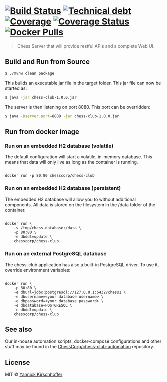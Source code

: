 #  [![Build Status][travis-image]][travis-url] [![Technical debt][sonar-quality-badge]][sonar-quality-url] [![Coverage][sonar-coverage-badge]][sonar-coverage-url] [![Coverage Status](https://coveralls.io/repos/ChessCorp/chess-club/badge.svg?branch=master&service=github)](https://coveralls.io/github/ChessCorp/chess-club?branch=master) [![Docker Pulls](https://img.shields.io/docker/pulls/chesscorp/chess-club.svg)](https://hub.docker.com/r/chesscorp/chess-club/)


> Chess Server that will provide restful APIs and a complete Web UI.

## Build and Run from Source

```sh
$ ./mvnw clean package
```

This builds an executable jar file in the target folder.
This jar file can now be started as:

```sh
$ java -jar chess-club-1.0.0.jar
```

The server is then listening on port 8080. This port can be overridden:

```sh
$ java -Dserver.port=8888 -jar chess-club-1.0.0.jar
```

## Run from docker image

### Run on an embedded H2 database (volatile)

The default configuration will start a volatile, in-memory database. This means
that data will only live as long as the container is running.

```

docker run -p 80:80 chesscorp/chess-club

```


### Run on an embedded H2 database (persistent)

The embedded H2 database will allow you to without additional components. All data is stored
on the filesystem in the /data folder of the container.

```

docker run \
    -v /tmp/chess-database:/data \
    -p 80:80 \
    -e dbddl=update \
    chesscorp/chess-club

```

### Run on an external PostgreSQL database

The chess-club application has also a built-in PostgreSQL driver. To use it,
override environment variables:

```

docker run \
    -p 80:80 \
    -e dburl=jdbc:postgresql://127.0.0.1:5432/chess1 \
    -e dbusername=<your database username> \
    -e dbpassword=<your database password> \
    -e dbdatabase=POSTGRESQL \
    -e dbddl=update \
    chesscorp/chess-club

```

## See also

Our in-house automation scripts, docker-compose configurations and other stuff may be found in the [ChessCorp/chess-club-automation](http://github.com/ChessCorp/chess-club-automation/) repository.

## License

MIT © [Yannick Kirschhoffer](http://www.alcibiade.org/)

[travis-image]: https://travis-ci.org/ChessCorp/chess-club.svg?branch=master
[travis-url]: https://travis-ci.org/ChessCorp/chess-club
[sonar-coverage-badge]: https://img.shields.io/sonar/https/sonarqube.com/org.chesscorp:chess-club/coverage.svg
[sonar-coverage-url]: https://sonarqube.com/overview/coverage?id=org.chesscorp:chess-club
[sonar-quality-badge]: https://img.shields.io/sonar/https/sonarqube.com/org.chesscorp:chess-club/tech_debt.svg
[sonar-quality-url]: https://sonarqube.com/overview/debt?id=org.chesscorp:chess-club
